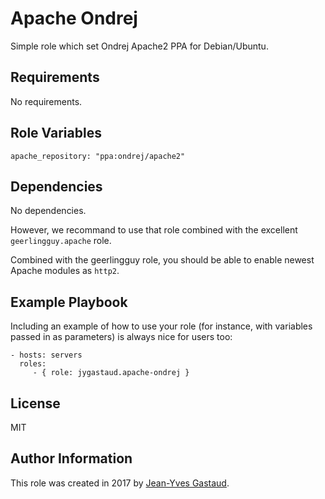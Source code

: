 Apache Ondrej
=========

Simple role which set Ondrej Apache2 PPA for Debian/Ubuntu.

Requirements
------------

No requirements.

Role Variables
--------------

```
apache_repository: "ppa:ondrej/apache2"
```

Dependencies
------------

No dependencies.

However, we recommand to use that role combined with the excellent `geerlingguy.apache` role.

Combined with the geerlingguy role, you should be able to enable newest Apache modules as `http2`.

Example Playbook
----------------

Including an example of how to use your role (for instance, with variables passed in as parameters) is always nice for users too:

    - hosts: servers
      roles:
         - { role: jygastaud.apache-ondrej }

License
-------

MIT

Author Information
------------------

This role was created in 2017 by [Jean-Yves Gastaud](http://gastaud.io).
